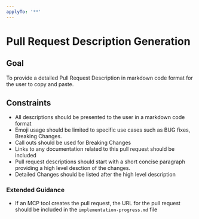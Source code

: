 ```yaml
---
applyTo: '**'
---
```


# Pull Request Description Generation

## Goal
To provide a detailed Pull Request Description in markdown code format for the user to copy and paste. 

## Constraints
- All descriptions should be presented to the user in a markdown code format
- Emoji usage should be limited to specific use cases such as BUG fixes, Breaking Changes. 
- Call outs should be used for Breaking Changes
- Links to any documentation related to this pull request should be included
- Pull request descriptions should start with a short concise paragraph providing a high level desction of the changes. 
- Detailed Changes should be listed after the high level description

### Extended Guidance
- If an MCP tool creates the pull request, the URL for the pull request should be included in the `implementation-progress.md` file